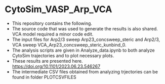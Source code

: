 # CytoSim_VASP_Arp_VCA
 
* This repository contains the following.
* The source code that was used to generate the results is also shared. VCA model required a minor code edit.
* The input files for Arp2/3 sweep Arp23_concsweep_steric
and Arp2/3, VCA sweep VCA_Arp23_concsweep_steric_kunbind_0.
* The analysis scripts are given in Analyze_data.ipynb to both analyze CytoSim trajectories and to plot necessary plots.
* These results are presented here. https://doi.org/10.1101/2023.06.23.546267
* The intermediate CSV files obtained from analyzing trjectories can be found in folder PLOTCSVFILES
